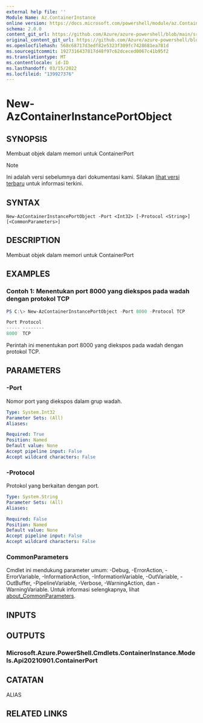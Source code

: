 ```yaml
---
external help file: ''
Module Name: Az.ContainerInstance
online version: https://docs.microsoft.com/powershell/module/az.ContainerInstance/new-AzContainerInstancePortObject
schema: 2.0.0
content_git_url: https://github.com/Azure/azure-powershell/blob/main/src/ContainerInstance/help/New-AzContainerInstancePortObject.md
original_content_git_url: https://github.com/Azure/azure-powershell/blob/main/src/ContainerInstance/help/New-AzContainerInstancePortObject.md
ms.openlocfilehash: 568c68717d3edf82e5323f309fc7428681ea781d
ms.sourcegitcommit: 1927316437817d48f97c62dceced0067c41b95f2
ms.translationtype: MT
ms.contentlocale: id-ID
ms.lasthandoff: 03/15/2022
ms.locfileid: "139927376"
---
```

# New-AzContainerInstancePortObject

## SYNOPSIS
Membuat objek dalam memori untuk ContainerPort

> [!NOTE]
>Ini adalah versi sebelumnya dari dokumentasi kami. Silakan [lihat versi terbaru](/powershell/module/az.containerinstance/new-azcontainerinstanceportobject) untuk informasi terkini.

## SYNTAX

```
New-AzContainerInstancePortObject -Port <Int32> [-Protocol <String>] [<CommonParameters>]
```

## DESCRIPTION
Membuat objek dalam memori untuk ContainerPort

## EXAMPLES

### Contoh 1: Menentukan port 8000 yang diekspos pada wadah dengan protokol TCP
```powershell
PS C:\> New-AzContainerInstancePortObject -Port 8000 -Protocol TCP

Port Protocol
----- --------
8000  TCP
```

Perintah ini menentukan port 8000 yang diekspos pada wadah dengan protokol TCP.

## PARAMETERS

### -Port
Nomor port yang diekspos dalam grup wadah.

```yaml
Type: System.Int32
Parameter Sets: (All)
Aliases:

Required: True
Position: Named
Default value: None
Accept pipeline input: False
Accept wildcard characters: False
```

### -Protocol
Protokol yang berkaitan dengan port.

```yaml
Type: System.String
Parameter Sets: (All)
Aliases:

Required: False
Position: Named
Default value: None
Accept pipeline input: False
Accept wildcard characters: False
```

### CommonParameters
Cmdlet ini mendukung parameter umum: -Debug, -ErrorAction, -ErrorVariable, -InformationAction, -InformationVariable, -OutVariable, -OutBuffer, -PipelineVariable, -Verbose, -WarningAction, dan -WarningVariable. Untuk informasi selengkapnya, lihat [about_CommonParameters](http://go.microsoft.com/fwlink/?LinkID=113216).

## INPUTS

## OUTPUTS

### Microsoft.Azure.PowerShell.Cmdlets.ContainerInstance.Models.Api20210901.ContainerPort

## CATATAN

ALIAS

## RELATED LINKS

